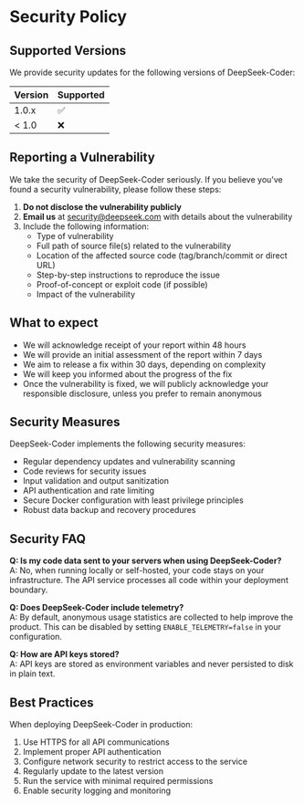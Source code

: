 # Security Policy

## Supported Versions

We provide security updates for the following versions of DeepSeek-Coder:

| Version | Supported          |
| ------- | ------------------ |
| 1.0.x   | :white_check_mark: |
| < 1.0   | :x:                |

## Reporting a Vulnerability

We take the security of DeepSeek-Coder seriously. If you believe you've found a security vulnerability, please follow these steps:

1. **Do not disclose the vulnerability publicly**
2. **Email us** at security@deepseek.com with details about the vulnerability
3. Include the following information:
   - Type of vulnerability
   - Full path of source file(s) related to the vulnerability
   - Location of the affected source code (tag/branch/commit or direct URL)
   - Step-by-step instructions to reproduce the issue
   - Proof-of-concept or exploit code (if possible)
   - Impact of the vulnerability

## What to expect

- We will acknowledge receipt of your report within 48 hours
- We will provide an initial assessment of the report within 7 days
- We aim to release a fix within 30 days, depending on complexity
- We will keep you informed about the progress of the fix
- Once the vulnerability is fixed, we will publicly acknowledge your responsible disclosure, unless you prefer to remain anonymous

## Security Measures

DeepSeek-Coder implements the following security measures:

- Regular dependency updates and vulnerability scanning
- Code reviews for security issues
- Input validation and output sanitization
- API authentication and rate limiting
- Secure Docker configuration with least privilege principles
- Robust data backup and recovery procedures

## Security FAQ

**Q: Is my code data sent to your servers when using DeepSeek-Coder?**  
A: No, when running locally or self-hosted, your code stays on your infrastructure. The API service processes all code within your deployment boundary.

**Q: Does DeepSeek-Coder include telemetry?**  
A: By default, anonymous usage statistics are collected to help improve the product. This can be disabled by setting `ENABLE_TELEMETRY=false` in your configuration.

**Q: How are API keys stored?**  
A: API keys are stored as environment variables and never persisted to disk in plain text.

## Best Practices

When deploying DeepSeek-Coder in production:

1. Use HTTPS for all API communications
2. Implement proper API authentication
3. Configure network security to restrict access to the service
4. Regularly update to the latest version
5. Run the service with minimal required permissions
6. Enable security logging and monitoring
